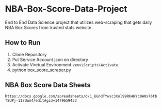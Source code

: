 # NBA-Box-Score-Data-Project
End to End Data Science project that utilizes web-scraping that gets daily NBA Box Scores from trusted stats website.

## How to Run

1. Clone Repository
2. Put Service Account json on directory
3. Activate Viretual Environment `venv\Scripts\Activate`
4. python box_score_scraper.py

## NBA Box Score Data Sheets
`https://docs.google.com/spreadsheets/d/1_6GndTYwsc3Xol99RK4HYc8A0x76tbTSUPj-117Uum4/edit#gid=1479659453`
